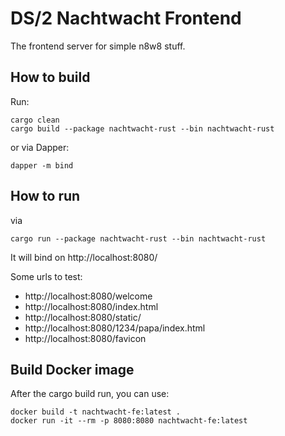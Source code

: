 # DS/2 Nachtwacht Frontend

The frontend server for simple n8w8 stuff.

## How to build

Run:

    cargo clean
    cargo build --package nachtwacht-rust --bin nachtwacht-rust

or via Dapper:

    dapper -m bind

## How to run

via

    cargo run --package nachtwacht-rust --bin nachtwacht-rust

It will bind on http://localhost:8080/

Some urls to test:

* http://localhost:8080/welcome
* http://localhost:8080/index.html
* http://localhost:8080/static/
* http://localhost:8080/1234/papa/index.html
* http://localhost:8080/favicon

## Build Docker image

After the cargo build run, you can use:

    docker build -t nachtwacht-fe:latest .
    docker run -it --rm -p 8080:8080 nachtwacht-fe:latest
